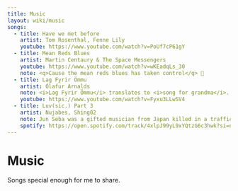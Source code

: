 ```yaml
---
title: Music
layout: wiki/music
songs:
  - title: Have we met before
    artist: Tom Rosenthal, Fenne Lily
    youtube: https://www.youtube.com/watch?v=PoUf7cP61gY
  - title: Mean Reds Blues
    artist: Martin Centaury & The Space Messengers
    youtube: https://www.youtube.com/watch?v=wKEadqLs_30
    note: <q>Cause the mean reds blues has taken control</q> 🎵
  - title: Lag Fyrir Ömmu
    artist: Ólafur Arnalds
    note: <i>Lag Fyrir Ömmu</i> translates to <i>song for grandma</i>. The artist calls it <q>a tribute to an amazing person and a good friend who I miss dearly</q>.
    youtube: https://www.youtube.com/watch?v=Fyxu3LLwSV4
  - title: Luv(sic.) Part 3
    artist: Nujabes, Shing02
    note: Jun Seba was a gifted musician from Japan killed in a traffic collision at age 36. He created Luv(sic.) as a hexalogy with Shing02 who finished the series after Seba's death.
    spotify: https://open.spotify.com/track/4xlpJ99yL9xYQtzG6c3hwk?si=n2FU6c42QPuCeFtE3kQ72w
---
```


# Music

Songs special enough for me to share.
